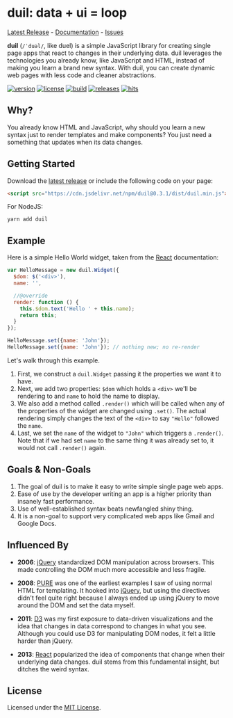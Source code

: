 # duil: data + ui = loop
[Latest Release] - [Documentation] - [Issues]

**duil** (`/ˈduəl/`, like duel) is a simple JavaScript library for creating single page apps that react to changes in their underlying data. duil leverages the technologies you already know, like JavaScript and HTML, instead of making you learn a brand new syntax. With duil, you can create dynamic web pages with less code and cleaner abstractions.

[![version][badge-version]](https://github.com/metaist/duil.js/blob/master/CHANGELOG.md)
[![license][badge-license]](https://github.com/metaist/duil.js/blob/master/LICENSE.md)
[![build][badge-travis]](https://travis-ci.org/metaist/duil.js)
[![releases][badge-release]][Latest Release]
[![hits][badge-jsdelivr]](https://www.jsdelivr.com/package/npm/duil)

[Latest Release]: https://github.com/metaist/duil.js/releases/latest
[Documentation]: https://metaist.github.io/duil.js/
[Issues]: https://github.com/metaist/duil.js/issues

[badge-version]: https://img.shields.io/badge/version-0.3.1-blue.svg
[badge-license]: https://img.shields.io/badge/license-MIT-blue.svg
[badge-travis]: https://travis-ci.org/metaist/duil.js.svg?branch=master
[badge-release]: https://img.shields.io/github/downloads/metaist/duil.js/total.svg
[badge-jsdelivr]: https://data.jsdelivr.com/v1/package/npm/duil/badge

## Why?
You already know HTML and JavaScript, why should you learn a new syntax just to render templates and make components? You just need a something that updates when its data changes.

## Getting Started
Download the [latest release][Latest Release] or include the following code on your page:
```html
<script src="https://cdn.jsdelivr.net/npm/duil@0.3.1/dist/duil.min.js"></script>
```

For NodeJS:
```
yarn add duil
```

## Example
Here is a simple Hello World widget, taken from the [React] documentation:
```javascript
var HelloMessage = new duil.Widget({
  $dom: $('<div>'),
  name: '',

  //@override
  render: function () {
    this.$dom.text('Hello ' + this.name);
    return this;
  }
});

HelloMessage.set({name: 'John'});
HelloMessage.set({name: 'John'}); // nothing new; no re-render
```

Let's walk through this example.

1. First, we construct a `duil.Widget` passing it the properties we want it to have.
2. Next, we add two properties: `$dom` which holds a `<div>` we'll be rendering to and `name` to hold the name to display.
3. We also add a method called `.render()` which will be called when any of the properties of the widget are changed using `.set()`. The actual rendering simply changes the text of the `<div>` to say `"Hello"` followed the `name`.
4. Last, we set the `name` of the widget to `"John"` which triggers a `.render()`. Note that if we had set `name` to the same thing it was already set to, it would not call `.render()` again.

[1]: https://reactjs.org/

## Goals & Non-Goals
1. The goal of duil is to make it easy to write simple single page web apps.
2. Ease of use by the developer writing an app is a higher priority than insanely fast performance.
3. Use of well-established syntax beats newfangled shiny thing.
4. It is a non-goal to support very complicated web apps like Gmail and Google Docs.

## Influenced By
- **2006**: [jQuery] standardized DOM manipulation across browsers. This made controlling the DOM much more accessible and less fragile.

- **2008**: [PURE] was one of the earliest examples I saw of using normal HTML for templating. It hooked into [jQuery], but using the directives didn't feel quite right because I always ended up using jQuery to move around the DOM and set the data myself.

- **2011**: [D3] was my first exposure to data-driven visualizations and the idea that changes in data correspond to changes in what you see. Although you could use D3 for manipulating DOM nodes, it felt a little harder than jQuery.

- **2013**: [React] popularized the idea of components that change when their underlying data changes. duil stems from this fundamental insight, but ditches the weird syntax.

[D3]: https://d3js.org/
[jQuery]: http://jquery.com/
[PURE]: https://pure-js.com/
[React]: https://reactjs.org/

## License
Licensed under the [MIT License].

[MIT License]: http://opensource.org/licenses/MIT
